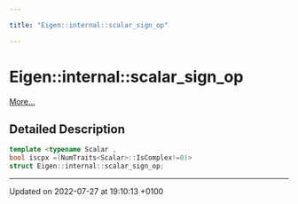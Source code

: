 ```yaml
---

title: "Eigen::internal::scalar_sign_op"

---
```


# Eigen::internal::scalar_sign_op



 [More...](#detailed-description)

## Detailed Description

```cpp
template <typename Scalar ,
bool iscpx =(NumTraits<Scalar>::IsComplex!=0)>
struct Eigen::internal::scalar_sign_op;
```

-------------------------------

Updated on 2022-07-27 at 19:10:13 +0100